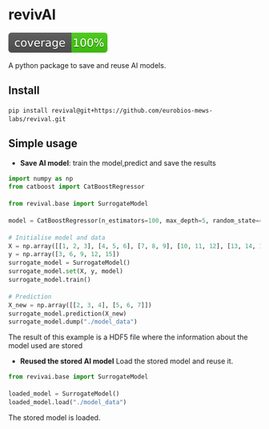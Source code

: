 # revivAl

![code coverage](https://raw.githubusercontent.com/eurobios-mews-labs/revivAl/coverage-badge/coverage.svg?raw=true)

A python package to save and reuse AI models.

## Install

`pip install revival@git+https://github.com/eurobios-mews-labs/revival.git`

## Simple usage

* **Save AI model**: train the model,predict and save the results

```python
import numpy as np
from catboost import CatBoostRegressor

from revival.base import SurrogateModel

model = CatBoostRegressor(n_estimators=100, max_depth=5, random_state=42)

# Initialise model and data
X = np.array([[1, 2, 3], [4, 5, 6], [7, 8, 9], [10, 11, 12], [13, 14, 15]])
y = np.array([3, 6, 9, 12, 15])
surrogate_model = SurrogateModel()
surrogate_model.set(X, y, model)
surrogate_model.train()

# Prediction
X_new = np.array([[2, 3, 4], [5, 6, 7]])
surrogate_model.prediction(X_new)
surrogate_model.dump("./model_data")
```

The result of this example is a HDF5 file where the information about the model used are stored

* **Reused the stored AI model** Load the stored model and reuse it.

```python
from revivai.base import SurrogateModel

loaded_model = SurrogateModel()
loaded_model.load("./model_data")
```

The stored model is loaded.

